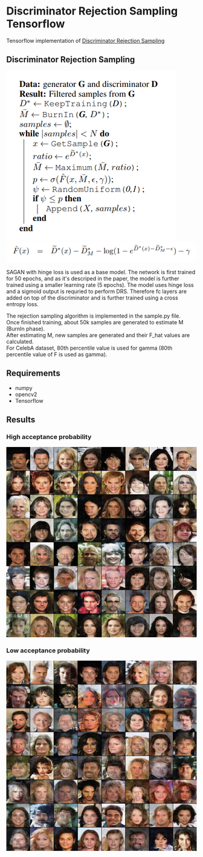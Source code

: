# Discriminator Rejection Sampling Tensorflow

Tensorflow implementation of [Discriminator Rejection Sampling](https://arxiv.org/pdf/1810.06758.pdf)  

## Discriminator Rejection Sampling
![pseudocode](./images/pseudocode.png) 
![equation](./images/equation.png) 

SAGAN with hinge loss is used as a base model. The network is first trained for 50 epochs, and as it's descriped in the paper, the model is further trained using a smaller learning rate (5 epochs). The model uses hinge loss and a sigmoid output is requried to perform DRS. Therefore fc layers are added on top of the discriminator and is further trained using a cross entropy loss.

The rejection sampling algorithm is implemented in the sample.py file.  
Once finished training, about 50k samples are generated to estimate M (BurnIn phase).  
After estimating M, new samples are generated and their F_hat values are calculated.  
For CelebA dataset, 80th percentile value is used for gamma (80th percentile value of F is used as gamma). 


## Requirements
* numpy
* opencv2
* Tensorflow

## Results
### High acceptance probability
![high](./images/high.gif)

### Low acceptance probability
![low](./images/low.gif)



